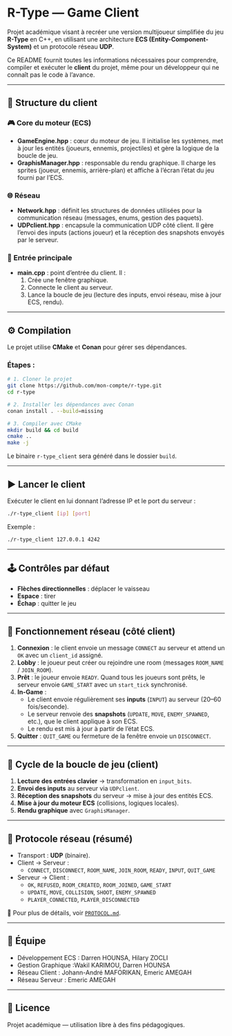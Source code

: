 # R-Type — Game Client

Projet académique visant à recréer une version multijoueur simplifiée du jeu **R-Type** en C++, en utilisant une architecture **ECS (Entity-Component-System)** et un protocole réseau **UDP**.

Ce README fournit toutes les informations nécessaires pour comprendre, compiler et exécuter le **client** du projet, même pour un développeur qui ne connaît pas le code à l’avance.

***

## 📂 Structure du client

### 🎮 Core du moteur (ECS)

* **GameEngine.hpp** : cœur du moteur de jeu. Il initialise les systèmes, met à jour les entités (joueurs, ennemis, projectiles) et gère la logique de la boucle de jeu.
* **GraphisManager.hpp** : responsable du rendu graphique. Il charge les sprites (joueur, ennemis, arrière-plan) et affiche à l’écran l’état du jeu fourni par l’ECS.

### 🌐 Réseau

* **Network.hpp** : définit les structures de données utilisées pour la communication réseau (messages, enums, gestion des paquets).
* **UDPclient.hpp** : encapsule la communication UDP côté client. Il gère l’envoi des inputs (actions joueur) et la réception des snapshots envoyés par le serveur.

### 🏁 Entrée principale

* **main.cpp** : point d’entrée du client. Il :
  1. Crée une fenêtre graphique.
  2. Connecte le client au serveur.
  3. Lance la boucle de jeu (lecture des inputs, envoi réseau, mise à jour ECS, rendu).

***

## ⚙️ Compilation

Le projet utilise **CMake** et **Conan** pour gérer ses dépendances.

### Étapes :

```bash
# 1. Cloner le projet
git clone https://github.com/mon-compte/r-type.git
cd r-type

# 2. Installer les dépendances avec Conan
conan install . --build=missing

# 3. Compiler avec CMake
mkdir build && cd build
cmake ..
make -j
```

Le binaire `r-type_client` sera généré dans le dossier `build`.

***

## ▶️ Lancer le client

Exécuter le client en lui donnant l’adresse IP et le port du serveur :

```bash
./r-type_client [ip] [port]
```

Exemple :

```bash
./r-type_client 127.0.0.1 4242
```

***

## 🕹️ Contrôles par défaut

* **Flèches directionnelles** : déplacer le vaisseau
* **Espace** : tirer
* **Échap** : quitter le jeu

***

## 📡 Fonctionnement réseau (côté client)

1. **Connexion** : le client envoie un message `CONNECT` au serveur et attend un `OK` avec un `client_id` assigné.
2. **Lobby** : le joueur peut créer ou rejoindre une room (messages `ROOM_NAME` / `JOIN_ROOM`).
3. **Prêt** : le joueur envoie `READY`. Quand tous les joueurs sont prêts, le serveur envoie `GAME_START` avec un `start_tick` synchronisé.
4. **In-Game** :
   * Le client envoie régulièrement ses **inputs** (`INPUT`) au serveur (20–60 fois/seconde).
   * Le serveur renvoie des **snapshots** (`UPDATE`, `MOVE`, `ENEMY_SPAWNED`, etc.), que le client applique à son ECS.
   * Le rendu est mis à jour à partir de l’état ECS.
5. **Quitter** : `QUIT_GAME` ou fermeture de la fenêtre envoie un `DISCONNECT`.

***

## 🔄 Cycle de la boucle de jeu (client)

1. **Lecture des entrées clavier** → transformation en `input_bits`.
2. **Envoi des inputs** au serveur via `UDPclient`.
3. **Réception des snapshots** du serveur → mise à jour des entités ECS.
4. **Mise à jour du moteur ECS** (collisions, logiques locales).
5. **Rendu graphique** avec `GraphisManager`.

***

## 📡 Protocole réseau (résumé)

* Transport : **UDP** (binaire).
* Client → Serveur :
  * `CONNECT`, `DISCONNECT`, `ROOM_NAME`, `JOIN_ROOM`, `READY`, `INPUT`, `QUIT_GAME`
* Serveur → Client :
  * `OK`, `REFUSED`, `ROOM_CREATED`, `ROOM_JOINED`, `GAME_START`
  * `UPDATE`, `MOVE`, `COLLISION`, `SHOOT`, `ENEMY_SPAWNED`
  * `PLAYER_CONNECTED`, `PLAYER_DISCONNECTED`

📖 Pour plus de détails, voir [`PROTOCOL.md`](PROTOCOL.md).

***

## 👥 Équipe

* Développement ECS : Darren HOUNSA, Hilary ZOCLI
* Gestion Graphique :Wakil KARIMOU, Darren HOUNSA
* Réseau Client : Johann-André MAFORIKAN, Emeric AMEGAH
* Réseau Serveur : Emeric AMEGAH

***

## 📜 Licence

Projet académique — utilisation libre à des fins pédagogiques.
